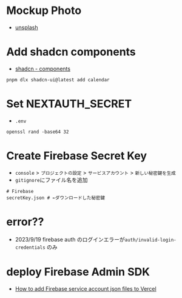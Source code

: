 # Mockup Photo
-  [unsplash](https://source.unsplash.com/random)

# Add shadcn components
- [shadcn - components](https://ui.shadcn.com/docs/components)
```shell
pnpm dlx shadcn-ui@latest add calendar
```
# Set NEXTAUTH_SECRET
- `.env`
```shell
openssl rand -base64 32
```
# Create Firebase Secret Key
- `console` > `プロジェクトの設定` > `サービスアカウント` > `新しい秘密鍵を生成`
- `gitignore`にファイル名を追加
```
# Firebase
secretKey.json # ←ダウンロードした秘密鍵
```

# error??
- 2023/9/19 firebase auth のログインエラーが`auth/invalid-login-credentials` のみ

# deploy Firebase Admin SDK 
- [How to add Firebase service account json files to Vercel](https://dev.to/vvo/how-to-add-firebase-service-account-json-files-to-vercel-ph5)